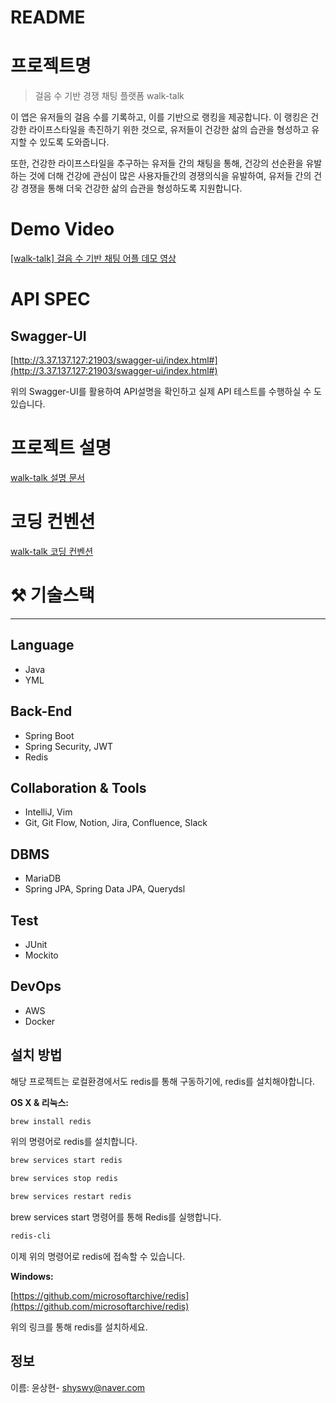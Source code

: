 # README

# 프로젝트명

> 걸음 수 기반 경쟁 채팅 플랫폼 walk-talk
> 

이 앱은 유저들의 걸음 수를 기록하고, 이를 기반으로 랭킹을 제공합니다. 이 랭킹은 건강한 라이프스타일을 촉진하기 위한 것으로, 유저들이 건강한 삶의 습관을 형성하고 유지할 수 있도록 도와줍니다.

또한, 건강한 라이프스타일을 추구하는 유저들 간의 채팅을 통해, 건강의 선순환을 유발하는 것에 더해 건강에 관심이 많은 사용자들간의 경쟁의식을 유발하여, 유저들 간의 건강 경쟁을 통해 더욱 건강한 삶의 습관을 형성하도록 지원합니다.

# Demo Video

[[walk-talk] 걸음 수 기반 채팅 어플 데모 영상](https://codenme.tistory.com/72)

# API SPEC

## Swagger-UI

[http://3.37.137.127:21903/swagger-ui/index.html#](http://3.37.137.127:21903/swagger-ui/index.html#)

위의 Swagger-UI를 활용하여  API설명을 확인하고 실제 API 테스트를 수행하실 수 도 있습니다.

# 프로젝트 설명

[walk-talk 설명 문서](https://www.notion.so/walk-talk-3e9dffa20ab94015a1d524524e0418e8?pvs=21) 

# 코딩 컨벤션

[walk-talk 코딩 컨벤션](https://shyswy.notion.site/code-convention-402842f4a27e4ca88f753b2b209dd7d1?pvs=4)

# ⚒️ 기술스택

---

## Language

- Java
- YML

## **Back-End**

- Spring Boot
- Spring Security, JWT
- Redis

## Collaboration & Tools

- IntelliJ, Vim
- Git,  Git Flow, Notion, Jira, Confluence, Slack

## DBMS

- MariaDB
- Spring JPA, Spring Data JPA, Querydsl

## Test

- JUnit
- Mockito

## DevOps

- AWS
- Docker

## 설치 방법

해당 프로젝트는 로컬환경에서도 redis를 통해 구동하기에, redis를 설치해야합니다.

**OS X & 리눅스:**

```bash
brew install redis
```

위의 명령어로 redis를 설치합니다.

```bash
brew services start redis 

brew services stop redis

brew services restart redis
```

brew services start 명령어를 통해 Redis를 실행합니다.

```bash
redis-cli
```

이제 위의 명령어로 redis에 접속할 수 있습니다.

**Windows:**

[https://github.com/microsoftarchive/redis](https://github.com/microsoftarchive/redis)

위의 링크를 통해 redis를 설치하세요. 

## 정보

이름: 윤상현- shyswy@naver.com
